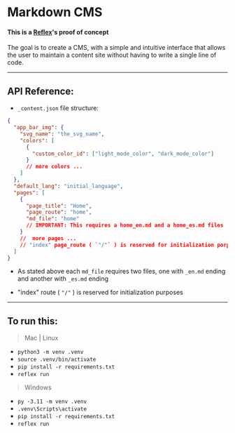# Markdown CMS

#### This is a [Reflex](https://reflex.dev/)'s proof of concept

The goal is to create a CMS, with a simple and intuitive interface that allows the user to maintain a content site without having to write a single line of code.

---

## API Reference:

- `_content.json` file structure:

```json
{
  "app_bar_img": {
    "svg_name": "the_svg_name",
    "colors": [
      {
        "custom_color_id": ["light_mode_color", "dark_mode_color"]
      }
      // more colors ...
    ]
  },
  "default_lang": "initial_language",
  "pages": [
    {
      "page_title": "Home",
      "page_route": "home",
      "md_file": "home"
      // IMPORTANT: This requires a home_en.md and a home_es.md files
    }
    //  more pages ...
    // "index" page_route ( `"/"` ) is reserved for initialization porposes
  ]
}
```

- As stated above each `md_file` requires two files,
  one with `_en.md` ending and another with `_es.md` ending

- "index" route ( `"/"` ) is reserved for initialization purposes

---

## To run this:

> Mac | Linux

- `python3 -m venv .venv`
- `source .venv/bin/activate`
- `pip install -r requirements.txt`
- `reflex run`

> Windows

- `py -3.11 -m venv .venv`
- `.venv\Scripts\activate`
- `pip install -r requirements.txt`
- `reflex run`
